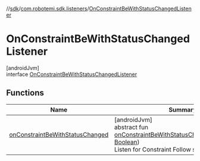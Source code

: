 //[sdk](../../../index.md)/[com.robotemi.sdk.listeners](../index.md)/[OnConstraintBeWithStatusChangedListener](index.md)

# OnConstraintBeWithStatusChangedListener

[androidJvm]\
interface [OnConstraintBeWithStatusChangedListener](index.md)

## Functions

| Name | Summary |
|---|---|
| [onConstraintBeWithStatusChanged](on-constraint-be-with-status-changed.md) | [androidJvm]<br>abstract fun [onConstraintBeWithStatusChanged](on-constraint-be-with-status-changed.md)(isConstraint: [Boolean](https://kotlinlang.org/api/latest/jvm/stdlib/kotlin/-boolean/index.html))<br>Listen for Constraint Follow state. |
